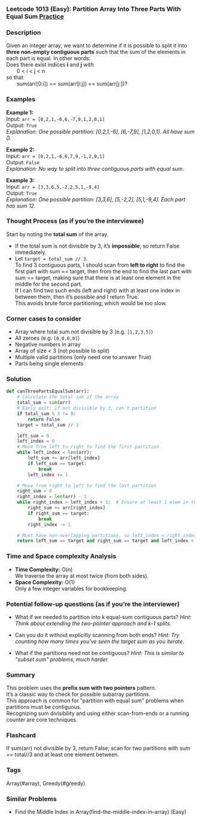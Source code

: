 ### Leetcode 1013 (Easy): Partition Array Into Three Parts With Equal Sum [Practice](https://leetcode.com/problems/partition-array-into-three-parts-with-equal-sum)

### Description  
Given an integer array, we want to determine if it is possible to split it into **three non-empty contiguous parts** such that the sum of the elements in each part is equal. In other words:  
Does there exist indices **i** and **j** with  
  0 < i < j < n  
so that  
  sum(arr[0:i]) == sum(arr[i:j]) == sum(arr[j:])?

### Examples  

**Example 1:**  
Input: `arr = [0,2,1,-6,6,-7,9,1,2,0,1]`  
Output: `True`  
*Explanation: One possible partition: [0,2,1,-6], [6,-7,9], [1,2,0,1]. All have sum 0.*

**Example 2:**  
Input: `arr = [0,2,1,-6,6,7,9,-1,2,0,1]`  
Output: `False`  
*Explanation: No way to split into three contiguous parts with equal sum.*

**Example 3:**  
Input: `arr = [3,3,6,5,-2,2,5,1,-9,4]`  
Output: `True`  
*Explanation: One possible partition: [3,3,6], [5,-2,2], [5,1,-9,4]. Each part has sum 12.*

### Thought Process (as if you’re the interviewee)  
Start by noting the **total sum** of the array.  
- If the total sum is not divisible by 3, it’s **impossible**; so return False immediately.
- Let `target = total_sum // 3`.  
To find 3 contiguous parts, I should scan from **left to right** to find the first part with sum == target, then from the end to find the last part with sum == target, making sure that there is at least one element in the middle for the second part.  
If I can find two such ends (left and right) with at least one index in between them, then it’s possible and I return True.  
This avoids brute force partitioning, which would be too slow.

### Corner cases to consider  
- Array where total sum not divisible by 3 (e.g. `[1,2,3,5]`)
- All zeroes (e.g. `[0,0,0,0]`)
- Negative numbers in array
- Array of size < 3 (not possible to split)
- Multiple valid partitions (only need one to answer True)
- Parts being single elements

### Solution

```python
def canThreePartsEqualSum(arr):
    # Calculate the total sum of the array
    total_sum = sum(arr)
    # Early exit: if not divisible by 3, can't partition
    if total_sum % 3 != 0:
        return False
    target = total_sum // 3

    left_sum = 0
    left_index = 0
    # Move from left to right to find the first partition
    while left_index < len(arr):
        left_sum += arr[left_index]
        if left_sum == target:
            break
        left_index += 1

    # Move from right to left to find the last partition
    right_sum = 0
    right_index = len(arr) - 1
    while right_index > left_index + 1:  # Ensure at least 1 elem in the middle
        right_sum += arr[right_index]
        if right_sum == target:
            break
        right_index -= 1

    # Must have non-overlapping partitions, so left_index < right_index
    return left_sum == target and right_sum == target and left_index < right_index
```

### Time and Space complexity Analysis  

- **Time Complexity:** O(n)  
  We traverse the array at most twice (from both sides).
- **Space Complexity:** O(1)  
  Only a few integer variables for bookkeeping.

### Potential follow-up questions (as if you’re the interviewer)  

- What if we needed to partition into k equal-sum contiguous parts?
  *Hint: Think about extending the two-pointer approach and k-1 splits.*

- Can you do it without explicitly scanning from both ends?
  *Hint: Try counting how many times you've seen the target sum as you iterate.*

- What if the partitions need not be contiguous?
  *Hint: This is similar to "subset sum" problems, much harder.*

### Summary
This problem uses the **prefix sum with two pointers** pattern.  
It’s a classic way to check for possible subarray partitions.  
This approach is common for "partition with equal sum" problems when partitions must be contiguous.  
Recognizing sum divisibility and using either scan-from-ends or a running counter are core techniques.


### Flashcard
If sum(arr) not divisible by 3, return False; scan for two partitions with sum == total//3 and at least one element between.

### Tags
Array(#array), Greedy(#greedy)

### Similar Problems
- Find the Middle Index in Array(find-the-middle-index-in-array) (Easy)